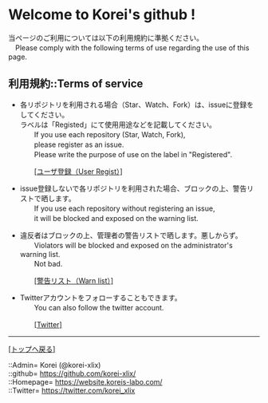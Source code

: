 # Welcome to Korei's github !

当ページのご利用については以下の利用規約に準拠ください。  
　Please comply with the following terms of use regarding the use of this page.  
  



## 利用規約::Terms of service <a name="aRules"></a>

* 各リポジトリを利用される場合（Star、Watch、Fork）は、issueに登録をしてください。  
  ラベルは「Registed」にて使用用途などを記載してください。  
  　　If you use each repository (Star, Watch, Fork),  
  　　please register as an issue.  
  　　Please write the purpose of use on the label in "Registered".  
  
  　　[[ユーザ登録（User Regist）]](https://github.com/korei-xlix/korei-xlix/issues)  
  

* issue登録しないで各リポジトリを利用された場合、ブロックの上、警告リストで晒します。  
  　　If you use each repository without registering an issue,  
  　　it will be blocked and exposed on the warning list.  

* 違反者はブロックの上、管理者の警告リストで晒します。悪しからず。  
  　　Violators will be blocked and exposed on the administrator's warning list.  
  　　Not bad.  
  
  　　[[警告リスト（Warn list）]](https://github.com/korei-xlix/warnlists/blob/main/list_github.md)

* Twitterアカウントをフォローすることもできます。  
  　　You can also follow the twitter account.  
  
  　　[[Twitter]](https://twitter.com/korei_dev)  
  





***
[[トップへ戻る]](/readme.md)  
  
::Admin= Korei (@korei-xlix)  
::github= https://github.com/korei-xlix/  
::Homepage= https://website.koreis-labo.com/  
::Twitter= https://twitter.com/korei_xlix  




<!--
**korei-xlix/korei-xlix** is a ✨ _special_ ✨ repository because its `README.md` (this file) appears on your GitHub profile.

Here are some ideas to get you started:

- 🔭 I’m currently working on ...
- 🌱 I’m currently learning ...
- 👯 I’m looking to collaborate on ...
- 🤔 I’m looking for help with ...
- 💬 Ask me about ...
- 📫 How to reach me: ...
- 😄 Pronouns: ...
- ⚡ Fun fact: ...
-->
